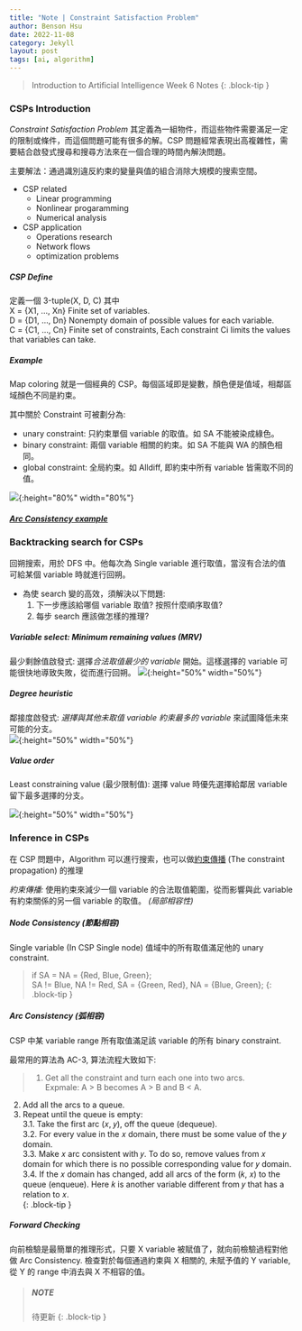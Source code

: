 ```yaml
---
title: "Note | Constraint Satisfaction Problem"
author: Benson Hsu
date: 2022-11-08
category: Jekyll
layout: post
tags: [ai, algorithm]
---
```


> Introduction to Artificial Intelligence Week 6 Notes
{: .block-tip }

### CSPs Introduction

*Constraint Satisfaction Problem* 其定義為一組物件，而這些物件需要滿足一定的限制或條件，而這個問題可能有很多的解。CSP 問題經常表現出高複雜性，需要結合啟發式搜尋和搜尋方法來在一個合理的時間內解決問題。

主要解法：通過識別違反約束的變量與值的組合消除大規模的搜索空間。
- CSP related
    - Linear programming
    - Nonlinear progaramming
    - Numerical analysis
- CSP application
    - Operations research
    - Network flows
    - optimization problems

##### CSP Define

定義一個 3-tuple(X, D, C) 其中  
X = {X1, ..., Xn} Finite set of variables.  
D = {D1, ..., Dn} Nonempty domain of possible values for each variable.  
C = {C1, ..., Cn} Finite set of constraints, Each constraint Ci limits the values that variables can take.  

##### Example

Map coloring 就是一個經典的 CSP。每個區域即是變數，顏色便是值域，相鄰區域顏色不同是約束。

其中關於 Constraint 可被劃分為:  
- unary constraint: 只約束單個 variable 的取值。如 SA 不能被染成綠色。
- binary constraint: 兩個 variable 相關的約束。如 SA 不能與 WA 的顏色相同。
- global constraint: 全局約束。如 Alldiff, 即約束中所有 variable 皆需取不同的值。

![](../assets/image/2022/11-08-ai_csp/1.jpg){:height="80%" width="80%"}

##### [Arc Consistency example]

### Backtracking search for CSPs

回朔搜索，用於 DFS 中。他每次為 Single variable 進行取值，當沒有合法的值可給某個 variable 時就進行回朔。
- 為使 search 變的高效，須解決以下問題:
    1. 下一步應該給哪個 variable 取值? 按照什麼順序取值?
    2. 每步 search 應該做怎樣的推理?

##### Variable select: Minimum remaining values (MRV)

最少剩餘值啟發式: 選擇*合法取值最少的 variable* 開始。這樣選擇的 variable 可能很快地導致失敗，從而進行回朔。
![](https://1.bp.blogspot.com/-T4GOGoV6rwY/VRj6JLmgOJI/AAAAAAAAnsA/XruZvjnw4RU/s1600/%E8%9E%A2%E5%B9%95%E5%BF%AB%E7%85%A7%2B2015-03-30%2B%E4%B8%8B%E5%8D%883.03.36.png){:height="50%" width="50%"}

##### Degree heuristic
鄰接度啟發式: *選擇與其他未取值 variable 約束最多的 variable* 來試圖降低未來可能的分支。  
![](https://3.bp.blogspot.com/-rjmvY3Vk-LM/VRj6PQz4BkI/AAAAAAAAnsI/AMLsxDX1e2I/s1600/%E8%9E%A2%E5%B9%95%E5%BF%AB%E7%85%A7%2B2015-03-30%2B%E4%B8%8B%E5%8D%883.03.14.png){:height="50%" width="50%"}

##### Value order
Least constraining value (最少限制值): 選擇 value 時優先選擇給鄰居 variable 留下最多選擇的分支。  

![](https://1.bp.blogspot.com/-TK2n4EuROlE/VRj6pJvBGHI/AAAAAAAAnsQ/OzilSPyBSxQ/s1600/%E8%9E%A2%E5%B9%95%E5%BF%AB%E7%85%A7%2B2015-03-30%2B%E4%B8%8B%E5%8D%883.25.58.png){:height="50%" width="50%"}


### Inference in CSPs

在 CSP 問題中，Algorithm 可以進行搜索，也可以做[約束傳播] (The constraint propagation) 的推理  

*約束傳播:* 使用約束來減少一個 variable 的合法取值範圍，從而影響與此 variable 有約束關係的另一個 variable 的取值。 *(局部相容性)*

##### Node Consistency (節點相容)

Single variable (In CSP Single node) 值域中的所有取值滿足他的 unary constraint.

>if SA = NA = {Red, Blue, Green};  
SA != Blue, NA != Red, SA = {Green, Red}, NA = {Blue, Green};
{: .block-tip }

##### Arc Consistency (弧相容)

CSP 中某 variable range 所有取值滿足該 variable 的所有 binary constraint.

最常用的算法為 AC-3, 算法流程大致如下:
>1. Get all the constraint and turn each one into two arcs.  
    Expmale: A > B becomes A > B and B < A.
2. Add all the arcs to a queue.  
3. Repeat until the queue is empty:  
    3.1. Take the first arc (𝑥, 𝑦), off the queue (dequeue).  
    3.2. For every value in the 𝑥 domain, there must be some value of the 𝑦 domain.  
    3.3. Make 𝑥 arc consistent with 𝑦. To do so, remove values from 𝑥 domain for which there is no possible corresponding value for 𝑦 domain.  
    3.4. If the 𝑥 domain has changed, add all arcs of the form (𝑘, 𝑥) to the queue (enqueue). Here 𝑘 is another variable different from 𝑦 that has a relation to 𝑥.  
{: .block-tip }

##### Forward Checking

向前檢驗是最簡單的推理形式，只要 X variable 被賦值了，就向前檢驗過程對他做 Arc Consistency. 檢查對於每個通過約束與 X 相關的, 未賦予值的 Y variable,
從 Y 的 range 中消去與 X 不相容的值。

> ##### NOTE
>
> 待更新
{: .block-tip }

<!-- - 我們將各區域定義成變數(Variables)
    - Variables : V={WA,NT,Q,NSW,V,SA,T}
- 每個變數的值域(Domains)
    - Domains : Di={red,green,blue}
- 將值賦予變數時的限制(Constraints)相鄰區域必須不同顏色, WA≠NT
    - (WA,NT)={(red,green),(red,blue),(green,red),…}

![](https://slideplayer.com/slide/10791455/38/images/25/Minimum+remaining+values+%28MRV%29.jpg){:height="80%" width="80%"}

[ref]: https://mropengate.blogspot.com/2015/03/constraint-satisfaction-problems-csp.html -->

[約束傳播]: https://www.ibm.com/docs/zh-tw/icos/12.8.0.0?topic=constraints-constraint-propagation-algorithm
[Arc Consistency example]: https://medium.com/swlh/how-to-solve-constraint-satisfaction-problems-csps-with-ac-3-algorithm-in-python-f7a9be538cfe